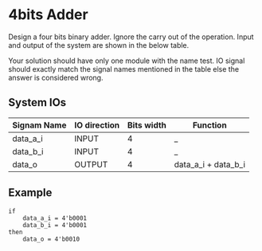 <!--
name=Simple Adder
major_type=seq
minor_type=test
author=udara
checker=sim_out
difficulty=easy
points=10
-->

4bits Adder
===========

Design a four bits binary adder. Ignore the carry out of the operation. Input and output of the system are shown in the below table.

Your solution should have only one module with the name test. IO signal should exactly match the signal names mentioned in the table
else the answer is considered wrong.

System IOs
----------


| Signam Name | IO direction | Bits width |  Function           | 
|-------------|--------------|------------|---------------------| 
| data_a_i    | INPUT        | 4          |          _          | 
| data_b_i    | INPUT        | 4          |          _          | 
| data_o      | OUTPUT       | 4          | data_a_i + data_b_i | 


Example
-------

```
if
    data_a_i = 4'b0001
    data_b_i = 4'b0001
then
    data_o = 4'b0010
```
